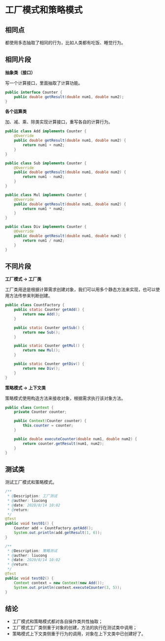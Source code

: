 # 工厂模式和策略模式

## 相同点

都使用多态抽取了相同的行为，比如人类都有吃饭、睡觉行为。



## 相同片段

**抽象类（接口）**

写一个计算接口，里面抽取了计算功能。

```java
public interface Counter {
    public double getResult(double num1, double num2);
}
```



**各个运算类**

加、减、乘、除类实现计算接口，重写各自的计算行为。

```java
public class Add implements Counter {
    @Override
    public double getResult(double num1, double num2) {
        return num1 + num2;
    }
}
```

```java
public class Sub implements Counter {
    @Override
    public double getResult(double num1, double num2) {
        return num1 - num2;
    }
}
```

```java
public class Mul implements Counter {
    @Override
    public double getResult(double num1, double num2) {
        return num1 * num2;
    }
}
```

```java
public class Div implements Counter {
    @Override
    public double getResult(double num1, double num2) {
        return num1 / num2;
    }
}
```



## 不同片段

**工厂模式  -> 工厂类**

工厂类用途是根据计算需求创建对象，我们可以用多个静态方法来实现，也可以使用方法传参来判断创建。

```java
public class CountFactory {
    public static Counter getAdd() {
        return new Add();
    }

    public static Counter getSub() {
        return new Sub();
    }

    public static Counter getMul() {
        return new Mul();
    }

    public static Counter getDiv() {
        return new Div();
    }
}
```



**策略模式 -> 上下文类**

策略模式使用构造方法来接收对象，根据需求执行该对象方法。

```java
public class Context {
    private Counter counter;

    public Context(Counter counter) {
        this.counter = counter;
    }

    public double executeCounter(double num1, double num2) {
        return counter.getResult(num1, num2);
    }
}
```



## 测试类

测试工厂模式和策略模式。

```java
/**
 * @Description: 工厂测试
 * @auther: liucong
 * @date: 2020/8/14 10:02
 * @return: 
 */
@Test
public void test01() {
    Counter add = CountFactory.getAdd();
    System.out.println(add.getResult(1, 6));
}

/**
 * @Description: 策略测试
 * @auther: liucong
 * @date: 2020/8/14 10:02
 * @return: 
 */
@Test
public void test02() {
    Context context = new Context(new Add());
    System.out.println(context.executeCounter(3, 5));
}
```



## 结论

* 工厂模式和策略模式都对各自操作类共性抽取；
* 工厂模式工厂类侧重于对象的创建，方法的执行在测试类中调用；
* 策略模式上下文类侧重于行为的调用，对象在上下文类中已创建好了。